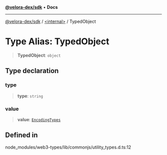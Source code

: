 [**@velora-dex/sdk**](../../README.md) • **Docs**

***

[@velora-dex/sdk](../../globals.md) / [\<internal\>](../README.md) / TypedObject

# Type Alias: TypedObject

> **TypedObject**: `object`

## Type declaration

### type

> **type**: `string`

### value

> **value**: [`EncodingTypes`](../namespaces/Users_andriishymkiv_paraswap_paraswap-sdk_node_modules_web3-types_lib_commonjs_index/type-aliases/EncodingTypes.md)

## Defined in

node\_modules/web3-types/lib/commonjs/utility\_types.d.ts:12
